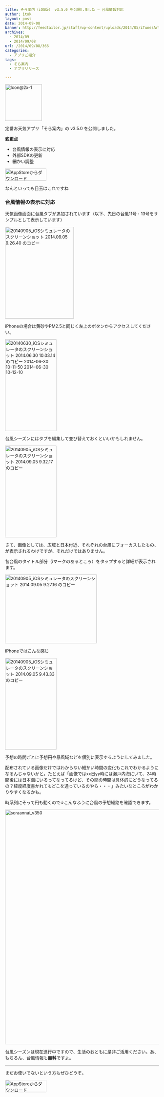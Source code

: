 ```yaml
---
title: そら案内（iOS版） v3.5.0 を公開しました – 台風情報対応
author: itok
layout: post
date: 2014-09-08
banner: http://feedtailor.jp/staff/wp-content/uploads/2014/05/iTunesArtwork-450x200.png
archives:
  - 2014/09
  - 2014/09/08
url: /2014/09/08/366
categories:
  - アプリご紹介
tags:
  - そら案内
  - アプリリリース

---
```

<a href="https://itunes.apple.com/jp/app/id599856811" target=_blank><img src="http://feedtailor.jp/staff/wp-content/uploads/2014/05/19b3eee70366dac93faf64e64d75a72e.png" alt="Icon@2x-1" width="120" height="120" class="alignnone size-full wp-image-117" /></a>

定番お天気アプリ「そら案内」の v3.5.0 を公開しました。

**変更点**

  * 台風情報の表示に対応
  * 外部SDKの更新
  * 細かい調整

<a href="https://itunes.apple.com/jp/app/id599856811" target=_blank><img src="http://feedtailor.jp/staff/wp-content/uploads/2014/04/Download_on_the_App_Store_Badge_JP_135x40_1004.png" alt="AppStoreからダウンロード" width="135" height="40" class="alignnone size-full wp-image-58" /></a>

なんといっても目玉はこれですね

### 台風情報の表示に対応

天気画像画面に台風タブが追加されています（以下、先日の台風11号・13号をサンプルとして表示しています）

[<img src="http://feedtailor.jp/staff/wp-content/uploads/2014/09/80fec018d425ca7cc6a6606d5b96f20b-225x300.png" alt="20140905_iOSシミュレータのスクリーンショット 2014.09.05 9.26.40 のコピー" width="225" height="300" class="alignnone size-medium wp-image-367" />](http://feedtailor.jp/staff/wp-content/uploads/2014/09/80fec018d425ca7cc6a6606d5b96f20b.png)

iPhoneの場合は黄砂やPM2.5と同じく左上のボタンからアクセスしてください。

[<img src="http://feedtailor.jp/staff/wp-content/uploads/2014/06/f0b458c7722e56bf0a7ecdd52955f304-168x300.jpg" alt="20140630_iOSシミュレータのスクリーンショット 2014.06.30 10.03.14 のコピー 2014-06-30 10-11-50 2014-06-30 10-12-10" width="168" height="300" class="alignnone size-medium wp-image-239" />](http://feedtailor.jp/staff/wp-content/uploads/2014/06/f0b458c7722e56bf0a7ecdd52955f304.jpg)

台風シーズンにはタブを編集して並び替えておくといいかもしれません。

[<img src="http://feedtailor.jp/staff/wp-content/uploads/2014/09/63852daa8ff34811834c15e9cddd869f-168x300.png" alt="20140905_iOSシミュレータのスクリーンショット 2014.09.05 9.32.17 のコピー" width="168" height="300" class="alignnone size-medium wp-image-369" />](http://feedtailor.jp/staff/wp-content/uploads/2014/09/63852daa8ff34811834c15e9cddd869f.png)

さて、画像としては、広域と日本付近、それぞれの台風にフォーカスしたもの、が表示されるわけですが、それだけではありません。

各台風のタイトル部分（iマークのあるところ）をタップすると詳細が表示されます。

[<img src="http://feedtailor.jp/staff/wp-content/uploads/2014/09/79e05a4a2833b252d89b78f5d2c81ad8-300x225.png" alt="20140905_iOSシミュレータのスクリーンショット 2014.09.05 9.27.16 のコピー" width="300" height="225" class="alignnone size-medium wp-image-371" />](http://feedtailor.jp/staff/wp-content/uploads/2014/09/79e05a4a2833b252d89b78f5d2c81ad8.png)

iPhoneではこんな感じ

[<img src="http://feedtailor.jp/staff/wp-content/uploads/2014/09/285fd9439eb9af7ddd609c16bc3246e7-168x300.png" alt="20140905_iOSシミュレータのスクリーンショット 2014.09.05 9.43.33 のコピー" width="168" height="300" class="alignnone size-medium wp-image-372" />](http://feedtailor.jp/staff/wp-content/uploads/2014/09/285fd9439eb9af7ddd609c16bc3246e7.png)

予想の時間ごとに予想円や暴風域などを個別に表示するようにしてみました。

配布されている画像だけではわからない細かい時間の変化もこれでわかるようになるんじゃないかと。たとえば「画像ではxx日yy時には瀬戸内海にいて、24時間後には日本海にいるってなってるけど、その間の時間は具体的にどうなってるの？緯度経度書かれてもどこを通っているのやら・・・」みたいなところがわかりやすくなるかも。

時系列にそって円も動くので↓こんなふうに台風の予想経路を確認できます。

<img src="http://feedtailor.jp/staff/wp-content/uploads/2014/09/soraannai_v350.gif" alt="soraannai_v350" width="1024" height="768" class="alignnone size-full wp-image-379" />

台風シーズンは現在進行中ですので、生活のおともに是非ご活用ください。あ、もちろん、台風情報も**無料**ですよ。

* * *

まだお使いでないという方もぜひどうぞ。

<a href="https://itunes.apple.com/jp/app/id599856811" target=_blank><img src="http://feedtailor.jp/staff/wp-content/uploads/2014/04/Download_on_the_App_Store_Badge_JP_135x40_1004.png" alt="AppStoreからダウンロード" width="135" height="40" class="alignnone size-full wp-image-58" /></a>